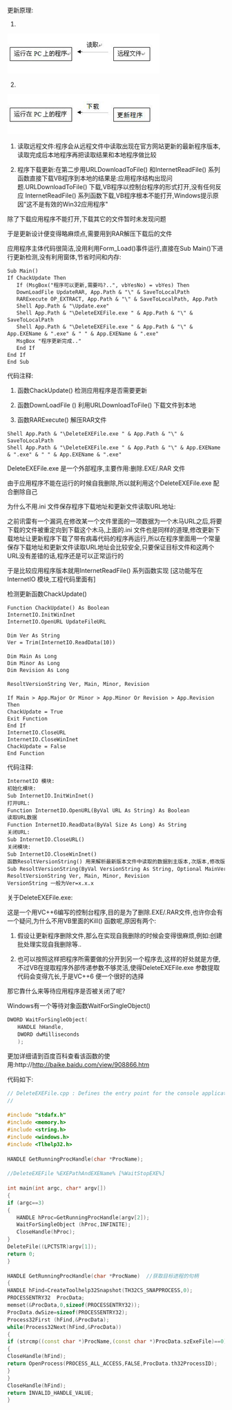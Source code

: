 更新原理:



1.



![](pic_temp6\psb1.jpg)



2.



![](pic_temp6\psb2.jpg)



1. 读取远程文件:程序会从远程文件中读取出现在官方网站更新的最新程序版本,读取完成后本地程序再把读取结果和本地程序做比较

2. 程序下载更新:在第二步用URLDownloadToFile() 和InternetReadFile() 系列函数直接下载VB程序到本地的结果是:应用程序结构出现问题.URLDownloadToFile() 下载,VB程序以控制台程序的形式打开,没有任何反应
   InternetReadFile() 系列函数下载,VB程序根本不能打开,Windows提示原因"这不是有效的Win32应用程序"



除了下载应用程序不能打开,下载其它的文件暂时未发现问题



于是更新设计便变得略麻烦点,需要用到RAR解压下载后的文件



应用程序主体代码很简洁,没用利用Form_Load()事件运行,直接在Sub Main()下进行更新检测,没有利用窗体,节省时间和内存:



```visual basic
Sub Main()
If ChackUpdate Then
   If (MsgBox("程序可以更新,需要吗?..", vbYesNo) = vbYes) Then
   DownLoadFile UpdateRAR, App.Path & "\" & SaveToLocalPath
   RARExecute OP_EXTRACT, App.Path & "\" & SaveToLocalPath, App.Path
   Shell App.Path & "\Update.exe"
   Shell App.Path & "\DeleteEXEFile.exe " & App.Path & "\" & SaveToLocalPath
   Shell App.Path & "\DeleteEXEFile.exe " & App.Path & "\" & App.EXEName & ".exe" & " " & App.EXEName & ".exe"
   MsgBox "程序更新完成.."
   End If
End If
End Sub
```



代码注释:



1. 函数ChackUpdate() 检测应用程序是否需要更新

2. 函数DownLoadFile () 利用URLDownloadToFile() 下载文件到本地

3. 函数RARExecute() 解压RAR文件



```visual basic
Shell App.Path & "\DeleteEXEFile.exe " & App.Path & "\" & SaveToLocalPath
Shell App.Path & "\DeleteEXEFile.exe " & App.Path & "\" & App.EXEName & ".exe" & " " & App.EXEName & ".exe"
```



DeleteEXEFile.exe 是一个外部程序,主要作用:删除.EXE/.RAR 文件



由于应用程序不能在运行的时候自我删除,所以就利用这个DeleteEXEFile.exe 配合删除自己



为什么不用.ini 文件保存程序下载地址和更新文件读取URL地址:



之前讯雷有一个漏洞,在修改某一个文件里面的一项数据为一个木马URL之后,将要下载的文件被重定向到下载这个木马,上面的.ini 文件也是同样的道理,修改更新下载地址让更新程序下载了带有病毒代码的程序再运行,所以在程序里面用一个常量保存下载地址和更新文件读取URL地址会比较安全,只要保证目标文件和这两个URL没有差错的话,程序还是可以正常运行的



于是比较应用程序版本就用InternetReadFile() 系列函数实现 [这功能写在InternetIO 模块,工程代码里面有]



检测更新函数ChackUpdate()



```visual basic
Function ChackUpdate() As Boolean
InternetIO.InitWinInet
InternetIO.OpenURL UpdateFileURL

Dim Ver As String
Ver = Trim(InternetIO.ReadData(10))

Dim Main As Long
Dim Minor As Long
Dim Revision As Long

ResoltVersionString Ver, Main, Minor, Revision

If Main > App.Major Or Minor > App.Minor Or Revision > App.Revision Then
ChackUpdate = True
Exit Function
End If
InternetIO.CloseURL
InternetIO.CloseWinInet
ChackUpdate = False
End Function
```



代码注释:



```txt
InternetIO 模块:
初始化模块:
Sub InternetIO.InitWinInet()
打开URL:
Function InternetIO.OpenURL(ByVal URL As String) As Boolean 
读取URL数据
Function InternetIO.ReadData(ByVal Size As Long) As String
关闭URL:
Sub InternetIO.CloseURL()
关闭模块:
Sub InternetIO.CloseWinInet()
函数ResoltVersionString() 用来解析最新版本文件中读取的数据到主版本,次版本,修改版本
Sub ResoltVersionString(ByVal VersionString As String, Optional MainVer As Long, Optional MinorVer As Long, Optional RevisionVer As Long)
ResoltVersionString Ver, Main, Minor, Revision
VersionString 一般为Ver=x.x.x
```



关于DeleteEXEFile.exe:



这是一个用VC++6编写的控制台程序,目的是为了删除.EXE/.RAR文件,也许你会有一个疑问,为什么不用VB里面的Kill() 函数呢,原因有两个:



1. 假设让更新程序删除文件,那么在实现自我删除的时候会变得很麻烦,例如:创建批处理实现自我删除等..

2. 也可以按照这样把程序所需要做的分开到另一个程序去,这样的好处就是方便,不过VB在提取程序外部传递参数不够灵活,使得DeleteEXEFile.exe 参数提取代码会变得亢长,于是VC++6 便一个很好的选择



那它靠什么来等待应用程序是否被关闭了呢?



Windows有一个等待对象函数WaitForSingleObject() 



```c++
DWORD WaitForSingleObject(
　　HANDLE hHandle,
　　DWORD dwMilliseconds
　　);
```



更加详细请到百度百科查看该函数的使用:http://http://baike.baidu.com/view/908866.htm

代码如下:



```c++
// DeleteEXEFile.cpp : Defines the entry point for the console application.
//

#include "stdafx.h"
#include <memory.h>
#include <string.h>
#include <windows.h>
#include <Tlhelp32.h>

HANDLE GetRunningProcHandle(char *ProcName);

//DeleteEXEFile %EXEPathAndEXEName% [%WaitStopEXE%]

int main(int argc, char* argv[])
{
if (argc==3)
{
   HANDLE hProc=GetRunningProcHandle(argv[2]);
   WaitForSingleObject (hProc,INFINITE);
   CloseHandle(hProc); 
}
DeleteFile((LPCTSTR)argv[1]);
return 0;
}

HANDLE GetRunningProcHandle(char *ProcName)  //获取目标进程的句柄
{
HANDLE hFind=CreateToolhelp32Snapshot(TH32CS_SNAPPROCESS,0);
PROCESSENTRY32  ProcData;
memset(&ProcData,0,sizeof(PROCESSENTRY32));
ProcData.dwSize=sizeof(PROCESSENTRY32);
Process32First (hFind,&ProcData);
while(Process32Next(hFind,&ProcData))
{
if (strcmp((const char *)ProcName,(const char *)ProcData.szExeFile)==0)
{ 
CloseHandle(hFind);
return OpenProcess(PROCESS_ALL_ACCESS,FALSE,ProcData.th32ProcessID);
}
}
CloseHandle(hFind);
return INVALID_HANDLE_VALUE;
}
```

